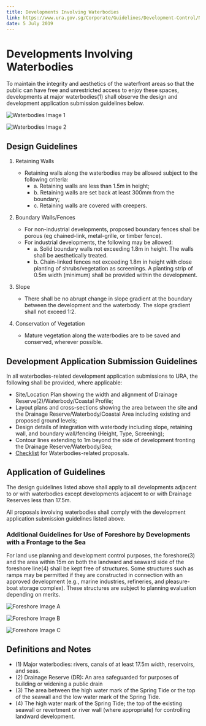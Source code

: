 ```yaml
---
title: Developments Involving Waterbodies
link: https://www.ura.gov.sg/Corporate/Guidelines/Development-Control/Non-Residential/Business-Park/Waterbodies
date: 5 July 2019
---
```


# Developments Involving Waterbodies

To maintain the integrity and aesthetics of the waterfront areas so that the public can have free and unrestricted access to enjoy these spaces, developments at major waterbodies(1) shall observe the design and development application submission guidelines below.

![Waterbodies Image 1](https://www.ura.gov.sg/-/media/Corporate/Guidelines/Development-control/Commercial/C16_Waterbodies_1.jpg?h=100%25&w=100%25)

![Waterbodies Image 2](https://www.ura.gov.sg/-/media/Corporate/Guidelines/Development-control/Commercial/C17_Waterbodies_2.jpg?h=100%25&w=100%25)

## Design Guidelines

1. Retaining Walls

   - Retaining walls along the waterbodies may be allowed subject to the following criteria:
     - a. Retaining walls are less than 1.5m in height;
     - b. Retaining walls are set back at least 300mm from the boundary;
     - c. Retaining walls are covered with creepers.

2. Boundary Walls/Fences

   - For non-industrial developments, proposed boundary fences shall be porous (eg chained-link, metal-grille, or timber fence).
   - For industrial developments, the following may be allowed:
     - a. Solid boundary walls not exceeding 1.8m in height. The walls shall be aesthetically treated.
     - b. Chain-linked fences not exceeding 1.8m in height with close planting of shrubs/vegetation as screenings. A planting strip of 0.5m width (minimum) shall be provided within the development.

3. Slope

   - There shall be no abrupt change in slope gradient at the boundary between the development and the waterbody. The slope gradient shall not exceed 1:2.

4. Conservation of Vegetation

   - Mature vegetation along the waterbodies are to be saved and conserved, wherever possible.

## Development Application Submission Guidelines

In all waterbodies-related development application submissions to URA, the following shall be provided, where applicable:

- Site/Location Plan showing the width and alignment of Drainage Reserve(2)/Waterbody/Coastal Profile;
- Layout plans and cross-sections showing the area between the site and the Drainage Reserve/Waterbody/Coastal Area including existing and proposed ground levels;
- Design details of integration with waterbody including slope, retaining wall, and boundary wall/fencing (Height, Type, Screening);
- Contour lines extending to 1m beyond the side of development fronting the Drainage Reserve/Waterbody/Sea;
- [Checklist](https://www.ura.gov.sg/-/media/User-Defined/URA-Online/Forms/Supplementary-forms/waterbodycl.doc) for Waterbodies-related proposals.

## Application of Guidelines

The design guidelines listed above shall apply to all developments adjacent to or with waterbodies except developments adjacent to or with Drainage Reserves less than 17.5m.

All proposals involving waterbodies shall comply with the development application submission guidelines listed above.

### Additional Guidelines for Use of Foreshore by Developments with a Frontage to the Sea

For land use planning and development control purposes, the foreshore(3) and the area within 15m on both the landward and seaward side of the foreshore line(4) shall be kept free of structures. Some structures such as ramps may be permitted if they are constructed in connection with an approved development (e.g., marine industries, refineries, and pleasure-boat storage complex). These structures are subject to planning evaluation depending on merits.

![Foreshore Image A](https://www.ura.gov.sg/-/media/Corporate/Guidelines/Development-control/Commercial/C13_Foreshore_A.jpg?h=100%25&w=100%25)

![Foreshore Image B](https://www.ura.gov.sg/-/media/Corporate/Guidelines/Development-control/Commercial/C14_Foreshore_B.jpg?h=100%25&w=100%25)

![Foreshore Image C](https://www.ura.gov.sg/-/media/Corporate/Guidelines/Development-control/Commercial/C15_Foreshore_C.jpg?h=100%25&w=100%25)

## Definitions and Notes

- (1) Major waterbodies: rivers, canals of at least 17.5m width, reservoirs, and seas.
- (2) Drainage Reserve (DR): An area safeguarded for purposes of building or widening a public drain
- (3) The area between the high water mark of the Spring Tide or the top of the seawall and the low water mark of the Spring Tide.
- (4) The high water mark of the Spring Tide; the top of the existing seawall or revertment or river wall (where appropriate) for controlling landward development.
